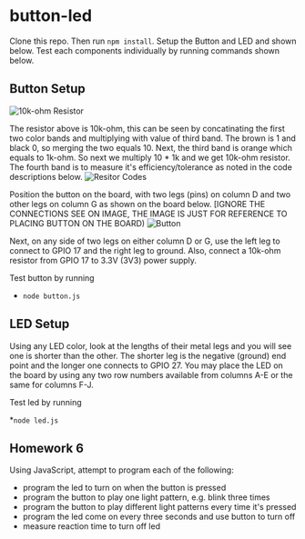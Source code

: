# button-led
Clone this repo. Then run ```npm install```. Setup the Button and LED and shown below. Test each components individually by running commands shown below. 

## Button Setup
![10k-ohm Resistor](https://jackharth1.files.wordpress.com/2013/06/resistor001.jpg)

The resistor above is 10k-ohm, this can be seen by concatinating the first two color bands and multiplying with value of third band. The brown is 1 and black 0, so merging the two equals 10. Next, the third band is orange which equals to 1k-ohm. So next we multiply 10 * 1k and we get 10k-ohm resistor. The fourth band is to measure it's efficiency/tolerance as noted in the code descriptions below.
![Resitor Codes](https://cdn.instructables.com/FGG/TBC9/H4VQNQFG/FGGTBC9H4VQNQFG.MEDIUM.gif)

Position the button on the board, with two legs (pins) on column D and two other legs on column G as shown on the board below. [IGNORE THE CONNECTIONS SEE ON IMAGE, THE IMAGE IS JUST FOR REFERENCE TO PLACING BUTTON ON THE BOARD)
![Button](https://grantwinney.com/wp-content/uploads/2016/05/morse-code-button-click-2.jpg)

Next, on any side of two legs on either column D or G, use the left leg to connect to GPIO 17 and the right leg to ground. Also, connect a 10k-ohm resistor from GPIO 17 to 3.3V (3V3) power supply.

Test button by running 

* ```node button.js```

## LED Setup
Using any LED color, look at the lengths of their metal legs and you will see one is shorter than the other. The shorter leg is the negative (ground) end point and the longer one connects to GPIO 27. You may place the LED on the board by using any two row numbers available from columns A-E or the same for columns F-J.

Test led by running

*```node led.js```

## Homework 6
Using JavaScript, attempt to program each of the following:

* program the led to turn on when the button is pressed
* program the button to play one light pattern, e.g. blink three times
* program the button to play different light patterns every time it's pressed
* program the led come on every three seconds and use button to turn off
* measure reaction time to turn off led

